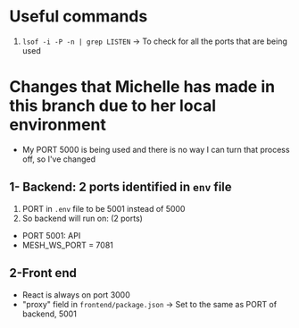 # Useful commands
1. `lsof -i -P -n | grep LISTEN` -> To check for all the ports that are being used

# Changes that Michelle has made in this branch due to her local environment

* My PORT 5000 is being used and there is no way I can turn that process off, so I've changed

## 1- Backend: 2 ports identified in `env` file
1. PORT in `.env` file to be 5001 instead of 5000
2. So backend will run on: (2 ports) 
- PORT 5001: API
- MESH_WS_PORT = 7081 

## 2-Front end
- React is always on port 3000
- "proxy" field in `frontend/package.json` -> Set to the same as PORT of backend, 5001